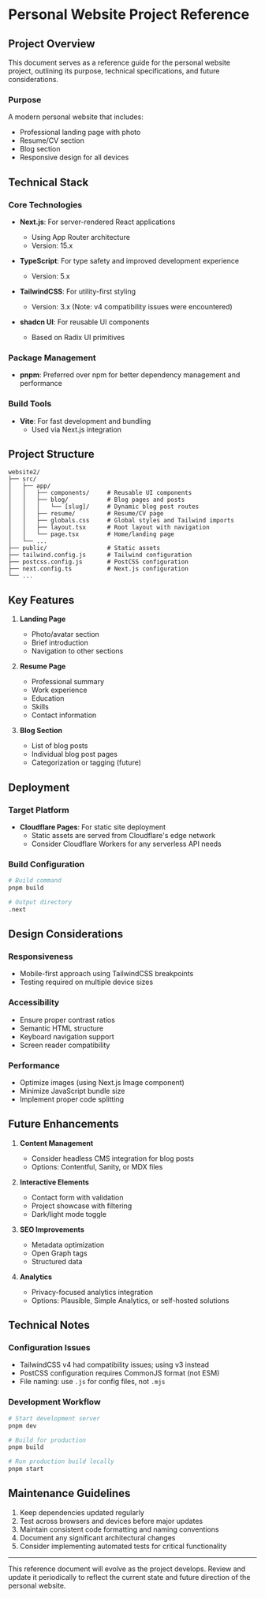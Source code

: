 # Personal Website Project Reference

## Project Overview

This document serves as a reference guide for the personal website project, outlining its purpose, technical specifications, and future considerations.

### Purpose

A modern personal website that includes:

- Professional landing page with photo
- Resume/CV section
- Blog section
- Responsive design for all devices

## Technical Stack

### Core Technologies

- **Next.js**: For server-rendered React applications

  - Using App Router architecture
  - Version: 15.x

- **TypeScript**: For type safety and improved development experience

  - Version: 5.x

- **TailwindCSS**: For utility-first styling

  - Version: 3.x (Note: v4 compatibility issues were encountered)

- **shadcn UI**: For reusable UI components
  - Based on Radix UI primitives

### Package Management

- **pnpm**: Preferred over npm for better dependency management and performance

### Build Tools

- **Vite**: For fast development and bundling
  - Used via Next.js integration

## Project Structure

```
website2/
├── src/
│   ├── app/
│   │   ├── components/     # Reusable UI components
│   │   ├── blog/           # Blog pages and posts
│   │   │   └── [slug]/     # Dynamic blog post routes
│   │   ├── resume/         # Resume/CV page
│   │   ├── globals.css     # Global styles and Tailwind imports
│   │   ├── layout.tsx      # Root layout with navigation
│   │   └── page.tsx        # Home/landing page
│   └── ...
├── public/                 # Static assets
├── tailwind.config.js      # Tailwind configuration
├── postcss.config.js       # PostCSS configuration
├── next.config.ts          # Next.js configuration
└── ...
```

## Key Features

1. **Landing Page**

   - Photo/avatar section
   - Brief introduction
   - Navigation to other sections

2. **Resume Page**

   - Professional summary
   - Work experience
   - Education
   - Skills
   - Contact information

3. **Blog Section**
   - List of blog posts
   - Individual blog post pages
   - Categorization or tagging (future)

## Deployment

### Target Platform

- **Cloudflare Pages**: For static site deployment
  - Static assets are served from Cloudflare's edge network
  - Consider Cloudflare Workers for any serverless API needs

### Build Configuration

```bash
# Build command
pnpm build

# Output directory
.next
```

## Design Considerations

### Responsiveness

- Mobile-first approach using TailwindCSS breakpoints
- Testing required on multiple device sizes

### Accessibility

- Ensure proper contrast ratios
- Semantic HTML structure
- Keyboard navigation support
- Screen reader compatibility

### Performance

- Optimize images (using Next.js Image component)
- Minimize JavaScript bundle size
- Implement proper code splitting

## Future Enhancements

1. **Content Management**

   - Consider headless CMS integration for blog posts
   - Options: Contentful, Sanity, or MDX files

2. **Interactive Elements**

   - Contact form with validation
   - Project showcase with filtering
   - Dark/light mode toggle

3. **SEO Improvements**

   - Metadata optimization
   - Open Graph tags
   - Structured data

4. **Analytics**
   - Privacy-focused analytics integration
   - Options: Plausible, Simple Analytics, or self-hosted solutions

## Technical Notes

### Configuration Issues

- TailwindCSS v4 had compatibility issues; using v3 instead
- PostCSS configuration requires CommonJS format (not ESM)
- File naming: use `.js` for config files, not `.mjs`

### Development Workflow

```bash
# Start development server
pnpm dev

# Build for production
pnpm build

# Run production build locally
pnpm start
```

## Maintenance Guidelines

1. Keep dependencies updated regularly
2. Test across browsers and devices before major updates
3. Maintain consistent code formatting and naming conventions
4. Document any significant architectural changes
5. Consider implementing automated tests for critical functionality

---

This reference document will evolve as the project develops. Review and update it periodically to reflect the current state and future direction of the personal website.
